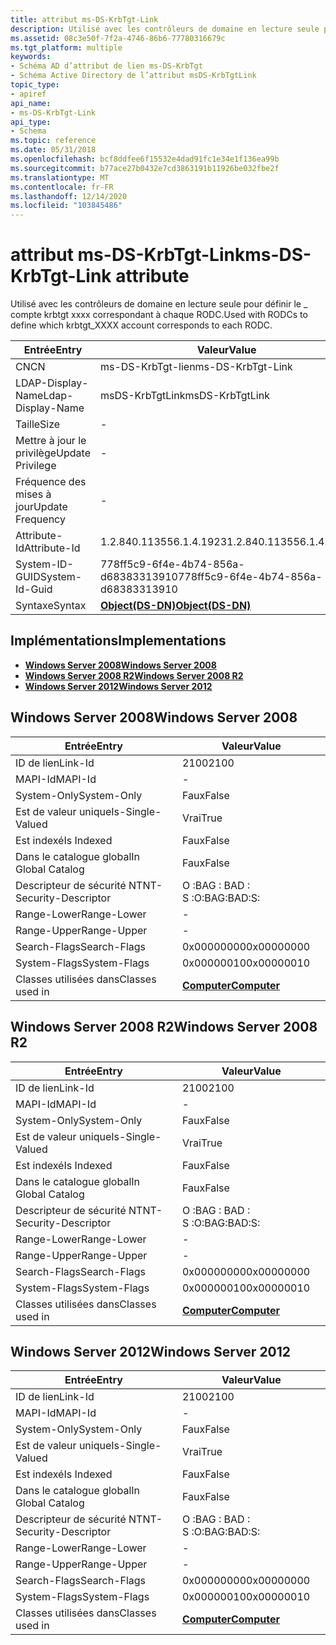 ```yaml
---
title: attribut ms-DS-KrbTgt-Link
description: Utilisé avec les contrôleurs de domaine en lecture seule pour définir le \_ compte krbtgt xxxx correspondant à chaque RODC.
ms.assetid: 08c3e50f-7f2a-4746-86b6-77780316679c
ms.tgt_platform: multiple
keywords:
- Schéma AD d’attribut de lien ms-DS-KrbTgt
- Schéma Active Directory de l’attribut msDS-KrbTgtLink
topic_type:
- apiref
api_name:
- ms-DS-KrbTgt-Link
api_type:
- Schema
ms.topic: reference
ms.date: 05/31/2018
ms.openlocfilehash: bcf8ddfee6f15532e4dad91fc1e34e1f136ea99b
ms.sourcegitcommit: b77ace27b0432e7cd3863191b11926be032fbe2f
ms.translationtype: MT
ms.contentlocale: fr-FR
ms.lasthandoff: 12/14/2020
ms.locfileid: "103845486"
---
```

# <a name="ms-ds-krbtgt-link-attribute"></a><span data-ttu-id="50476-105">attribut ms-DS-KrbTgt-Link</span><span class="sxs-lookup"><span data-stu-id="50476-105">ms-DS-KrbTgt-Link attribute</span></span>

<span data-ttu-id="50476-106">Utilisé avec les contrôleurs de domaine en lecture seule pour définir le \_ compte krbtgt xxxx correspondant à chaque RODC.</span><span class="sxs-lookup"><span data-stu-id="50476-106">Used with RODCs to define which krbtgt\_XXXX account corresponds to each RODC.</span></span>



| <span data-ttu-id="50476-107">Entrée</span><span class="sxs-lookup"><span data-stu-id="50476-107">Entry</span></span> | <span data-ttu-id="50476-108">Valeur</span><span class="sxs-lookup"><span data-stu-id="50476-108">Value</span></span> |
|-------------------|-----------------------------------------|
| <span data-ttu-id="50476-109">CN</span><span class="sxs-lookup"><span data-stu-id="50476-109">CN</span></span>                | <span data-ttu-id="50476-110">ms-DS-KrbTgt-lien</span><span class="sxs-lookup"><span data-stu-id="50476-110">ms-DS-KrbTgt-Link</span></span>                       |
| <span data-ttu-id="50476-111">LDAP-Display-Name</span><span class="sxs-lookup"><span data-stu-id="50476-111">Ldap-Display-Name</span></span> | <span data-ttu-id="50476-112">msDS-KrbTgtLink</span><span class="sxs-lookup"><span data-stu-id="50476-112">msDS-KrbTgtLink</span></span>                         |
| <span data-ttu-id="50476-113">Taille</span><span class="sxs-lookup"><span data-stu-id="50476-113">Size</span></span>              | \-                                      |
| <span data-ttu-id="50476-114">Mettre à jour le privilège</span><span class="sxs-lookup"><span data-stu-id="50476-114">Update Privilege</span></span>  | \-                                      |
| <span data-ttu-id="50476-115">Fréquence des mises à jour</span><span class="sxs-lookup"><span data-stu-id="50476-115">Update Frequency</span></span>  | \-                                      |
| <span data-ttu-id="50476-116">Attribute-Id</span><span class="sxs-lookup"><span data-stu-id="50476-116">Attribute-Id</span></span>      | <span data-ttu-id="50476-117">1.2.840.113556.1.4.1923</span><span class="sxs-lookup"><span data-stu-id="50476-117">1.2.840.113556.1.4.1923</span></span>                 |
| <span data-ttu-id="50476-118">System-ID-GUID</span><span class="sxs-lookup"><span data-stu-id="50476-118">System-Id-Guid</span></span>    | <span data-ttu-id="50476-119">778ff5c9-6f4e-4b74-856a-d68383313910</span><span class="sxs-lookup"><span data-stu-id="50476-119">778ff5c9-6f4e-4b74-856a-d68383313910</span></span>    |
| <span data-ttu-id="50476-120">Syntaxe</span><span class="sxs-lookup"><span data-stu-id="50476-120">Syntax</span></span>            | [<span data-ttu-id="50476-121">**Object(DS-DN)**</span><span class="sxs-lookup"><span data-stu-id="50476-121">**Object(DS-DN)**</span></span>](s-object-ds-dn.md) |



## <a name="implementations"></a><span data-ttu-id="50476-122">Implémentations</span><span class="sxs-lookup"><span data-stu-id="50476-122">Implementations</span></span>

-   [<span data-ttu-id="50476-123">**Windows Server 2008**</span><span class="sxs-lookup"><span data-stu-id="50476-123">**Windows Server 2008**</span></span>](#windows-server-2008)
-   [<span data-ttu-id="50476-124">**Windows Server 2008 R2**</span><span class="sxs-lookup"><span data-stu-id="50476-124">**Windows Server 2008 R2**</span></span>](#windows-server-2008-r2)
-   [<span data-ttu-id="50476-125">**Windows Server 2012**</span><span class="sxs-lookup"><span data-stu-id="50476-125">**Windows Server 2012**</span></span>](#windows-server-2012)

## <a name="windows-server-2008"></a><span data-ttu-id="50476-126">Windows Server 2008</span><span class="sxs-lookup"><span data-stu-id="50476-126">Windows Server 2008</span></span>



| <span data-ttu-id="50476-127">Entrée</span><span class="sxs-lookup"><span data-stu-id="50476-127">Entry</span></span> | <span data-ttu-id="50476-128">Valeur</span><span class="sxs-lookup"><span data-stu-id="50476-128">Value</span></span> |
|------------------------|-------------------------------------------|
| <span data-ttu-id="50476-129">ID de lien</span><span class="sxs-lookup"><span data-stu-id="50476-129">Link-Id</span></span>                | <span data-ttu-id="50476-130">2100</span><span class="sxs-lookup"><span data-stu-id="50476-130">2100</span></span>                                      |
| <span data-ttu-id="50476-131">MAPI-Id</span><span class="sxs-lookup"><span data-stu-id="50476-131">MAPI-Id</span></span>                | \-                                        |
| <span data-ttu-id="50476-132">System-Only</span><span class="sxs-lookup"><span data-stu-id="50476-132">System-Only</span></span>            | <span data-ttu-id="50476-133">Faux</span><span class="sxs-lookup"><span data-stu-id="50476-133">False</span></span>                                     |
| <span data-ttu-id="50476-134">Est de valeur unique</span><span class="sxs-lookup"><span data-stu-id="50476-134">Is-Single-Valued</span></span>       | <span data-ttu-id="50476-135">Vrai</span><span class="sxs-lookup"><span data-stu-id="50476-135">True</span></span>                                      |
| <span data-ttu-id="50476-136">Est indexé</span><span class="sxs-lookup"><span data-stu-id="50476-136">Is Indexed</span></span>             | <span data-ttu-id="50476-137">Faux</span><span class="sxs-lookup"><span data-stu-id="50476-137">False</span></span>                                     |
| <span data-ttu-id="50476-138">Dans le catalogue global</span><span class="sxs-lookup"><span data-stu-id="50476-138">In Global Catalog</span></span>      | <span data-ttu-id="50476-139">Faux</span><span class="sxs-lookup"><span data-stu-id="50476-139">False</span></span>                                     |
| <span data-ttu-id="50476-140">Descripteur de sécurité NT</span><span class="sxs-lookup"><span data-stu-id="50476-140">NT-Security-Descriptor</span></span> | <span data-ttu-id="50476-141">O :BAG : BAD : S :</span><span class="sxs-lookup"><span data-stu-id="50476-141">O:BAG:BAD:S:</span></span>                              |
| <span data-ttu-id="50476-142">Range-Lower</span><span class="sxs-lookup"><span data-stu-id="50476-142">Range-Lower</span></span>            | \-                                        |
| <span data-ttu-id="50476-143">Range-Upper</span><span class="sxs-lookup"><span data-stu-id="50476-143">Range-Upper</span></span>            | \-                                        |
| <span data-ttu-id="50476-144">Search-Flags</span><span class="sxs-lookup"><span data-stu-id="50476-144">Search-Flags</span></span>           | <span data-ttu-id="50476-145">0x00000000</span><span class="sxs-lookup"><span data-stu-id="50476-145">0x00000000</span></span>                                |
| <span data-ttu-id="50476-146">System-Flags</span><span class="sxs-lookup"><span data-stu-id="50476-146">System-Flags</span></span>           | <span data-ttu-id="50476-147">0x00000010</span><span class="sxs-lookup"><span data-stu-id="50476-147">0x00000010</span></span>                                |
| <span data-ttu-id="50476-148">Classes utilisées dans</span><span class="sxs-lookup"><span data-stu-id="50476-148">Classes used in</span></span>        | [<span data-ttu-id="50476-149">**Computer**</span><span class="sxs-lookup"><span data-stu-id="50476-149">**Computer**</span></span>](c-computer.md)<br/> |



## <a name="windows-server-2008-r2"></a><span data-ttu-id="50476-150">Windows Server 2008 R2</span><span class="sxs-lookup"><span data-stu-id="50476-150">Windows Server 2008 R2</span></span>



| <span data-ttu-id="50476-151">Entrée</span><span class="sxs-lookup"><span data-stu-id="50476-151">Entry</span></span> | <span data-ttu-id="50476-152">Valeur</span><span class="sxs-lookup"><span data-stu-id="50476-152">Value</span></span> |
|------------------------|-------------------------------------------|
| <span data-ttu-id="50476-153">ID de lien</span><span class="sxs-lookup"><span data-stu-id="50476-153">Link-Id</span></span>                | <span data-ttu-id="50476-154">2100</span><span class="sxs-lookup"><span data-stu-id="50476-154">2100</span></span>                                      |
| <span data-ttu-id="50476-155">MAPI-Id</span><span class="sxs-lookup"><span data-stu-id="50476-155">MAPI-Id</span></span>                | \-                                        |
| <span data-ttu-id="50476-156">System-Only</span><span class="sxs-lookup"><span data-stu-id="50476-156">System-Only</span></span>            | <span data-ttu-id="50476-157">Faux</span><span class="sxs-lookup"><span data-stu-id="50476-157">False</span></span>                                     |
| <span data-ttu-id="50476-158">Est de valeur unique</span><span class="sxs-lookup"><span data-stu-id="50476-158">Is-Single-Valued</span></span>       | <span data-ttu-id="50476-159">Vrai</span><span class="sxs-lookup"><span data-stu-id="50476-159">True</span></span>                                      |
| <span data-ttu-id="50476-160">Est indexé</span><span class="sxs-lookup"><span data-stu-id="50476-160">Is Indexed</span></span>             | <span data-ttu-id="50476-161">Faux</span><span class="sxs-lookup"><span data-stu-id="50476-161">False</span></span>                                     |
| <span data-ttu-id="50476-162">Dans le catalogue global</span><span class="sxs-lookup"><span data-stu-id="50476-162">In Global Catalog</span></span>      | <span data-ttu-id="50476-163">Faux</span><span class="sxs-lookup"><span data-stu-id="50476-163">False</span></span>                                     |
| <span data-ttu-id="50476-164">Descripteur de sécurité NT</span><span class="sxs-lookup"><span data-stu-id="50476-164">NT-Security-Descriptor</span></span> | <span data-ttu-id="50476-165">O :BAG : BAD : S :</span><span class="sxs-lookup"><span data-stu-id="50476-165">O:BAG:BAD:S:</span></span>                              |
| <span data-ttu-id="50476-166">Range-Lower</span><span class="sxs-lookup"><span data-stu-id="50476-166">Range-Lower</span></span>            | \-                                        |
| <span data-ttu-id="50476-167">Range-Upper</span><span class="sxs-lookup"><span data-stu-id="50476-167">Range-Upper</span></span>            | \-                                        |
| <span data-ttu-id="50476-168">Search-Flags</span><span class="sxs-lookup"><span data-stu-id="50476-168">Search-Flags</span></span>           | <span data-ttu-id="50476-169">0x00000000</span><span class="sxs-lookup"><span data-stu-id="50476-169">0x00000000</span></span>                                |
| <span data-ttu-id="50476-170">System-Flags</span><span class="sxs-lookup"><span data-stu-id="50476-170">System-Flags</span></span>           | <span data-ttu-id="50476-171">0x00000010</span><span class="sxs-lookup"><span data-stu-id="50476-171">0x00000010</span></span>                                |
| <span data-ttu-id="50476-172">Classes utilisées dans</span><span class="sxs-lookup"><span data-stu-id="50476-172">Classes used in</span></span>        | [<span data-ttu-id="50476-173">**Computer**</span><span class="sxs-lookup"><span data-stu-id="50476-173">**Computer**</span></span>](c-computer.md)<br/> |



## <a name="windows-server-2012"></a><span data-ttu-id="50476-174">Windows Server 2012</span><span class="sxs-lookup"><span data-stu-id="50476-174">Windows Server 2012</span></span>



| <span data-ttu-id="50476-175">Entrée</span><span class="sxs-lookup"><span data-stu-id="50476-175">Entry</span></span> | <span data-ttu-id="50476-176">Valeur</span><span class="sxs-lookup"><span data-stu-id="50476-176">Value</span></span> |
|------------------------|-------------------------------------------|
| <span data-ttu-id="50476-177">ID de lien</span><span class="sxs-lookup"><span data-stu-id="50476-177">Link-Id</span></span>                | <span data-ttu-id="50476-178">2100</span><span class="sxs-lookup"><span data-stu-id="50476-178">2100</span></span>                                      |
| <span data-ttu-id="50476-179">MAPI-Id</span><span class="sxs-lookup"><span data-stu-id="50476-179">MAPI-Id</span></span>                | \-                                        |
| <span data-ttu-id="50476-180">System-Only</span><span class="sxs-lookup"><span data-stu-id="50476-180">System-Only</span></span>            | <span data-ttu-id="50476-181">Faux</span><span class="sxs-lookup"><span data-stu-id="50476-181">False</span></span>                                     |
| <span data-ttu-id="50476-182">Est de valeur unique</span><span class="sxs-lookup"><span data-stu-id="50476-182">Is-Single-Valued</span></span>       | <span data-ttu-id="50476-183">Vrai</span><span class="sxs-lookup"><span data-stu-id="50476-183">True</span></span>                                      |
| <span data-ttu-id="50476-184">Est indexé</span><span class="sxs-lookup"><span data-stu-id="50476-184">Is Indexed</span></span>             | <span data-ttu-id="50476-185">Faux</span><span class="sxs-lookup"><span data-stu-id="50476-185">False</span></span>                                     |
| <span data-ttu-id="50476-186">Dans le catalogue global</span><span class="sxs-lookup"><span data-stu-id="50476-186">In Global Catalog</span></span>      | <span data-ttu-id="50476-187">Faux</span><span class="sxs-lookup"><span data-stu-id="50476-187">False</span></span>                                     |
| <span data-ttu-id="50476-188">Descripteur de sécurité NT</span><span class="sxs-lookup"><span data-stu-id="50476-188">NT-Security-Descriptor</span></span> | <span data-ttu-id="50476-189">O :BAG : BAD : S :</span><span class="sxs-lookup"><span data-stu-id="50476-189">O:BAG:BAD:S:</span></span>                              |
| <span data-ttu-id="50476-190">Range-Lower</span><span class="sxs-lookup"><span data-stu-id="50476-190">Range-Lower</span></span>            | \-                                        |
| <span data-ttu-id="50476-191">Range-Upper</span><span class="sxs-lookup"><span data-stu-id="50476-191">Range-Upper</span></span>            | \-                                        |
| <span data-ttu-id="50476-192">Search-Flags</span><span class="sxs-lookup"><span data-stu-id="50476-192">Search-Flags</span></span>           | <span data-ttu-id="50476-193">0x00000000</span><span class="sxs-lookup"><span data-stu-id="50476-193">0x00000000</span></span>                                |
| <span data-ttu-id="50476-194">System-Flags</span><span class="sxs-lookup"><span data-stu-id="50476-194">System-Flags</span></span>           | <span data-ttu-id="50476-195">0x00000010</span><span class="sxs-lookup"><span data-stu-id="50476-195">0x00000010</span></span>                                |
| <span data-ttu-id="50476-196">Classes utilisées dans</span><span class="sxs-lookup"><span data-stu-id="50476-196">Classes used in</span></span>        | [<span data-ttu-id="50476-197">**Computer**</span><span class="sxs-lookup"><span data-stu-id="50476-197">**Computer**</span></span>](c-computer.md)<br/> |



 

 





